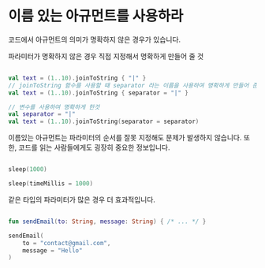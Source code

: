 
# 이름 있는 아규먼트를 사용하라 

코드에서 아규먼트의 의미가 명확하지 않은 경우가 있습니다.

파라미터가 명확하지 않은 경우 직접 지정해서 명확하게 만들어 줄 것 

```kotlin

val text = (1..10).joinToString { "|" }
// joinToString 함수를 사용할 때 separator 라는 이름을 사용하여 명확하게 만들어 준 것
val text = (1..10).joinToString { separator = "|" }

// 변수를 사용하여 명확하게 한것 
val separator = "|"
val text = (1..10).joinToString(separator = separator)

```

이름있는 아규먼트는 파라미터의 순서를 잘못 지정해도 문제가 발생하지 않습니다.
또한, 코드를 읽는 사람들에게도 굉장히 중요한 정보입니다.

```kotlin

sleep(1000)

sleep(timeMillis = 1000)

```

같은 타입의 파라미터가 많은 경우 더 효과적입니다.

```kotlin

fun sendEmail(to: String, message: String) { /* ... */ }

sendEmail(
    to = "contact@gmail.com",
    message = "Hello"
)

```

